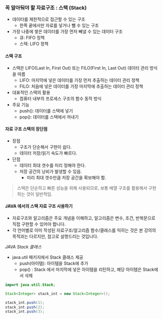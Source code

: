 ### 꼭 알아둬야 할 자료구조 : 스택 (Stack)
- 데이터를 제한적으로 접근할 수 있는 구조
    - 한쪽 끝에서만 자료를 넣거나 뺄 수 있는 구조
- 가장 나중에 쌓은 데이터를 가장 먼저 빼낼 수 있는 데이터 구조
    - 큐: FIFO 정책
    - 스택: LIFO 정책
    

#### 스택 구조
- 스택은 LIFO(Last In, First Out) 또는 FILO(First In, Last Out) 데이터 관리 방식을 따름
    - LIFO: 마지막에 넣은 데이터를 가장 먼저 추출하는 데이터 관리 정책
    - FILO: 처음에 넣은 데이터를 가장 마지막에 추출하는 데이터 관리 정책
- 대표적인 스택의 활용
  - 컴퓨터 내부의 프로세스 구조의 함수 동작 방식
- 주요 기능
  - push(): 데이터를 스택에 넣기
  - pop(): 데이터를 스택에서 꺼내기
    

#### 자료 구조 스택의 장단점
- 장점
    - 구조가 단순해서 구현이 쉽다.
    - 데이터 저장/읽기 속도가 빠르다.
- 단점
  - 데이터 최대 갯수를 미리 정해야 한다.
  - 저장 공간의 낭비가 발생할 수 있음.
    - 미리 최대 갯수만큼 저장 공간을 확보해야 함.
    
> 스택은 단순하고 빠른 성능을 위해 사용되므로, 보통 배열 구조를 활용해서 구현하는 것이 일반적임.

#### JAVA 에서의 스택 자료 구조 사용하기
- 자료구조와 알고리즘은 주요 개념을 이해하고, 알고리즘은 변수, 조건, 반복문으로 직접 구현할 수 있어야 합니다.
- 각 언어별로 이미 작성된 자료구조/알고리즘 함수/클래스를 익히는 것은 본 강의의 목적과는 다르지만, 참고로 설명드리는 것입니다.

*JAVA Stack 클래스*
- java.util 패키지에서 Stack 클래스 제공
  - push(아이템): 아이템을 Stack에 추가
  - pop() : Stack 에서 마지막에 넣은 아이템을 리턴하고, 해당 아이템은 Stack에서 삭제
    
```java
import java.util.Stack;

Stack<Integer> stack_int = new Stack<Integer>();

stack_int.push(1);
stack_int.push(2);
stack_int.push(3);
```




